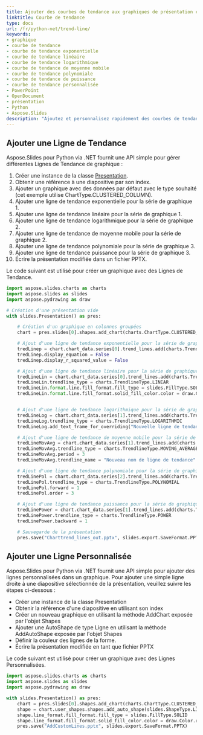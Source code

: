 ```yaml
---
title: Ajouter des courbes de tendance aux graphiques de présentation en Python
linktitle: Courbe de tendance
type: docs
url: /fr/python-net/trend-line/
keywords:
- graphique
- courbe de tendance
- courbe de tendance exponentielle
- courbe de tendance linéaire
- courbe de tendance logarithmique
- courbe de tendance de moyenne mobile
- courbe de tendance polynomiale
- courbe de tendance de puissance
- courbe de tendance personnalisée
- PowerPoint
- OpenDocument
- présentation
- Python
- Aspose.Slides
description: "Ajoutez et personnalisez rapidement des courbes de tendance dans les graphiques PowerPoint et OpenDocument avec Aspose.Slides for Python via .NET — un guide pratique accompagné d'exemples de code pour améliorer la précision des prévisions et capter l'attention de votre public."
---
```


## **Ajouter une Ligne de Tendance**
Aspose.Slides pour Python via .NET fournit une API simple pour gérer différentes Lignes de Tendance de graphique :

1. Créer une instance de la classe [Presentation](https://reference.aspose.com/slides/python-net/aspose.slides/presentation/).
1. Obtenir une référence à une diapositive par son index.
1. Ajouter un graphique avec des données par défaut avec le type souhaité (cet exemple utilise ChartType.CLUSTERED_COLUMN).
1. Ajouter une ligne de tendance exponentielle pour la série de graphique 1.
1. Ajouter une ligne de tendance linéaire pour la série de graphique 1.
1. Ajouter une ligne de tendance logarithmique pour la série de graphique 2.
1. Ajouter une ligne de tendance de moyenne mobile pour la série de graphique 2.
1. Ajouter une ligne de tendance polynomiale pour la série de graphique 3.
1. Ajouter une ligne de tendance puissance pour la série de graphique 3.
1. Écrire la présentation modifiée dans un fichier PPTX.

Le code suivant est utilisé pour créer un graphique avec des Lignes de Tendance.

```py
import aspose.slides.charts as charts
import aspose.slides as slides
import aspose.pydrawing as draw

# Création d'une présentation vide
with slides.Presentation() as pres:

    # Création d'un graphique en colonnes groupées
    chart = pres.slides[0].shapes.add_chart(charts.ChartType.CLUSTERED_COLUMN, 20, 20, 500, 400)

    # Ajout d'une ligne de tendance exponentielle pour la série de graphique 1
    tredLinep = chart.chart_data.series[0].trend_lines.add(charts.TrendlineType.EXPONENTIAL)
    tredLinep.display_equation = False
    tredLinep.display_r_squared_value = False

    # Ajout d'une ligne de tendance linéaire pour la série de graphique 1
    tredLineLin = chart.chart_data.series[0].trend_lines.add(charts.TrendlineType.LINEAR)
    tredLineLin.trendline_type = charts.TrendlineType.LINEAR
    tredLineLin.format.line.fill_format.fill_type = slides.FillType.SOLID
    tredLineLin.format.line.fill_format.solid_fill_color.color = draw.Color.red


    # Ajout d'une ligne de tendance logarithmique pour la série de graphique 2
    tredLineLog = chart.chart_data.series[1].trend_lines.add(charts.TrendlineType.LOGARITHMIC)
    tredLineLog.trendline_type = charts.TrendlineType.LOGARITHMIC
    tredLineLog.add_text_frame_for_overriding("Nouvelle ligne de tendance logarithmique")

    # Ajout d'une ligne de tendance de moyenne mobile pour la série de graphique 2
    tredLineMovAvg = chart.chart_data.series[1].trend_lines.add(charts.TrendlineType.MOVING_AVERAGE)
    tredLineMovAvg.trendline_type = charts.TrendlineType.MOVING_AVERAGE
    tredLineMovAvg.period = 3
    tredLineMovAvg.trendline_name = "Nouveau nom de ligne de tendance"

    # Ajout d'une ligne de tendance polynomiale pour la série de graphique 3
    tredLinePol = chart.chart_data.series[2].trend_lines.add(charts.TrendlineType.POLYNOMIAL)
    tredLinePol.trendline_type = charts.TrendlineType.POLYNOMIAL
    tredLinePol.forward = 1
    tredLinePol.order = 3

    # Ajout d'une ligne de tendance puissance pour la série de graphique 3
    tredLinePower = chart.chart_data.series[1].trend_lines.add(charts.TrendlineType.POWER)
    tredLinePower.trendline_type = charts.TrendlineType.POWER
    tredLinePower.backward = 1

    # Sauvegarde de la présentation
    pres.save("Charttrend_lines_out.pptx", slides.export.SaveFormat.PPTX)
```



## **Ajouter une Ligne Personnalisée**
Aspose.Slides pour Python via .NET fournit une API simple pour ajouter des lignes personnalisées dans un graphique. Pour ajouter une simple ligne droite à une diapositive sélectionnée de la présentation, veuillez suivre les étapes ci-dessous :

- Créer une instance de la classe Presentation
- Obtenir la référence d'une diapositive en utilisant son index
- Créer un nouveau graphique en utilisant la méthode AddChart exposée par l'objet Shapes
- Ajouter une AutoShape de type Ligne en utilisant la méthode AddAutoShape exposée par l'objet Shapes
- Définir la couleur des lignes de la forme.
- Écrire la présentation modifiée en tant que fichier PPTX

Le code suivant est utilisé pour créer un graphique avec des Lignes Personnalisées.

```py
import aspose.slides.charts as charts
import aspose.slides as slides
import aspose.pydrawing as draw

with slides.Presentation() as pres:
    chart = pres.slides[0].shapes.add_chart(charts.ChartType.CLUSTERED_COLUMN, 100, 100, 500, 400)
    shape = chart.user_shapes.shapes.add_auto_shape(slides.ShapeType.LINE, 0, chart.height / 2, chart.width, 0)
    shape.line_format.fill_format.fill_type = slides.FillType.SOLID
    shape.line_format.fill_format.solid_fill_color.color = draw.Color.red
    pres.save("AddCustomLines.pptx", slides.export.SaveFormat.PPTX)
```